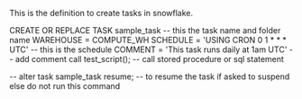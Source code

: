 This is the definition to create tasks in snowflake.

CREATE OR REPLACE TASK sample_task -- this the task name and folder name
  WAREHOUSE = COMPUTE_WH
  SCHEDULE = 'USING CRON 0 1 * * * UTC' -- this is the schedule
  COMMENT = 'This task runs daily at 1am UTC' -- add comment
    call test_script(); -- call stored procedure or sql statement

-- alter task sample_task resume; -- to resume the task if asked to suspend else do not run this command